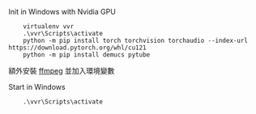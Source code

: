 Init in Windows with Nvidia GPU
```
    virtualenv vvr
    .\vvr\Scripts\activate
    python -m pip install torch torchvision torchaudio --index-url https://download.pytorch.org/whl/cu121
    python -m pip install demucs pytube
```
額外安裝 [ffmpeg](https://ffmpeg.org/download.html) 並加入環境變數

Start in Windows
```
    .\vvr\Scripts\activate
```